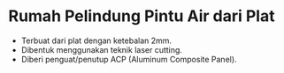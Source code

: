 # Rumah Pelindung Pintu Air dari Plat

- Terbuat dari plat dengan ketebalan 2mm.
- Dibentuk menggunakan teknik laser cutting.
- Diberi penguat/penutup ACP (Aluminum Composite Panel).
